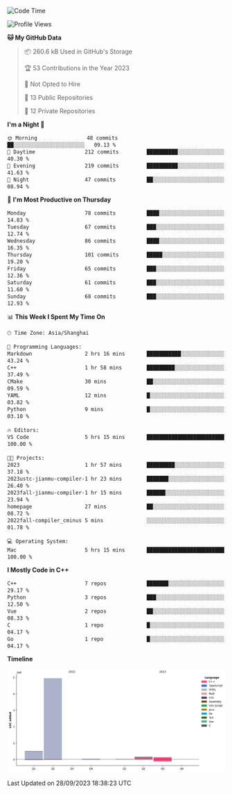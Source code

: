 <!--START_SECTION:waka-->
![Code Time](http://img.shields.io/badge/Code%20Time-206%20hrs%2011%20mins-blue)

![Profile Views](http://img.shields.io/badge/Profile%20Views-21-blue)

**🐱 My GitHub Data** 

> 📦 260.6 kB Used in GitHub's Storage 
 > 
> 🏆 53 Contributions in the Year 2023
 > 
> 🚫 Not Opted to Hire
 > 
> 📜 13 Public Repositories 
 > 
> 🔑 12 Private Repositories 
 > 
**I'm a Night 🦉** 

```text
🌞 Morning                48 commits          ██░░░░░░░░░░░░░░░░░░░░░░░   09.13 % 
🌆 Daytime                212 commits         ██████████░░░░░░░░░░░░░░░   40.30 % 
🌃 Evening                219 commits         ██████████░░░░░░░░░░░░░░░   41.63 % 
🌙 Night                  47 commits          ██░░░░░░░░░░░░░░░░░░░░░░░   08.94 % 
```
📅 **I'm Most Productive on Thursday** 

```text
Monday                   78 commits          ████░░░░░░░░░░░░░░░░░░░░░   14.83 % 
Tuesday                  67 commits          ███░░░░░░░░░░░░░░░░░░░░░░   12.74 % 
Wednesday                86 commits          ████░░░░░░░░░░░░░░░░░░░░░   16.35 % 
Thursday                 101 commits         █████░░░░░░░░░░░░░░░░░░░░   19.20 % 
Friday                   65 commits          ███░░░░░░░░░░░░░░░░░░░░░░   12.36 % 
Saturday                 61 commits          ███░░░░░░░░░░░░░░░░░░░░░░   11.60 % 
Sunday                   68 commits          ███░░░░░░░░░░░░░░░░░░░░░░   12.93 % 
```


📊 **This Week I Spent My Time On** 

```text
🕑︎ Time Zone: Asia/Shanghai

💬 Programming Languages: 
Markdown                 2 hrs 16 mins       ███████████░░░░░░░░░░░░░░   43.24 % 
C++                      1 hr 58 mins        █████████░░░░░░░░░░░░░░░░   37.49 % 
CMake                    30 mins             ██░░░░░░░░░░░░░░░░░░░░░░░   09.59 % 
YAML                     12 mins             █░░░░░░░░░░░░░░░░░░░░░░░░   03.82 % 
Python                   9 mins              █░░░░░░░░░░░░░░░░░░░░░░░░   03.10 % 

🔥 Editors: 
VS Code                  5 hrs 15 mins       █████████████████████████   100.00 % 

🐱‍💻 Projects: 
2023                     1 hr 57 mins        █████████░░░░░░░░░░░░░░░░   37.18 % 
2023ustc-jianmu-compiler-1 hr 23 mins        ███████░░░░░░░░░░░░░░░░░░   26.40 % 
2023fall-jianmu-compiler-1 hr 15 mins        ██████░░░░░░░░░░░░░░░░░░░   23.94 % 
homepage                 27 mins             ██░░░░░░░░░░░░░░░░░░░░░░░   08.72 % 
2022fall-compiler_cminus 5 mins              ░░░░░░░░░░░░░░░░░░░░░░░░░   01.78 % 

💻 Operating System: 
Mac                      5 hrs 15 mins       █████████████████████████   100.00 % 
```

**I Mostly Code in C++** 

```text
C++                      7 repos             ███████░░░░░░░░░░░░░░░░░░   29.17 % 
Python                   3 repos             ███░░░░░░░░░░░░░░░░░░░░░░   12.50 % 
Vue                      2 repos             ██░░░░░░░░░░░░░░░░░░░░░░░   08.33 % 
C                        1 repo              █░░░░░░░░░░░░░░░░░░░░░░░░   04.17 % 
Go                       1 repo              █░░░░░░░░░░░░░░░░░░░░░░░░   04.17 % 
```



**Timeline**

![Lines of Code chart](https://raw.githubusercontent.com/xkz0777/xkz0777/master/assets/bar_graph.png)


 Last Updated on 28/09/2023 18:38:23 UTC
<!--END_SECTION:waka-->
